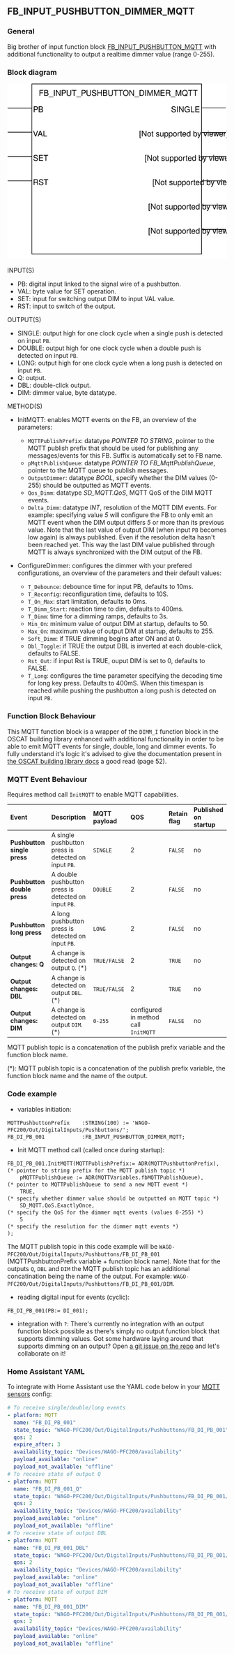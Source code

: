 ## FB_INPUT_PUSHBUTTON_DIMMER_MQTT

### __General__
Big brother of input function block [FB_INPUT_PUSHBUTTON_MQTT](./FB_INPUT_PUSHBUTTON_MQTT.md) with additional functionality to output a realtime dimmer value (range 0-255).

### __Block diagram__

![FB_INPUT_PUSHBUTTON_DIMMER_MQTT](../_img/FB_INPUT_PUSHBUTTON_DIMMER_MQTT.svg)

INPUT(S)
- PB: digital input linked to the signal wire of a pushbutton.
- VAL: byte value for SET operation.
- SET: input for switching output DIM to input VAL value.
- RST: input to switch of the output.

OUTPUT(S)
- SINGLE: output high for one clock cycle when a single push is detected on input `PB`.
- DOUBLE: output high for one clock cycle when a double push is detected on input `PB`.
- LONG: output high for one clock cycle when a long push is detected on input `PB`.
- Q: output.
- DBL: double-click output.
- DIM: dimmer value, byte datatype. 

METHOD(S)
- InitMQTT: enables MQTT events on the FB, an overview of the parameters:
    - `MQTTPublishPrefix`: datatype *POINTER TO STRING*, pointer to the MQTT publish prefix that should be used for publishing any messages/events for this FB. Suffix is automatically set to FB name. 
    - `pMqttPublishQueue`: datatype *POINTER TO FB_MqttPublishQueue*, pointer to the MQTT queue to publish messages.
    - `OutputDimmer`: datatype *BOOL*, specify whether the DIM values (0-255) should be outputted as MQTT events.
    - `Qos_Dimm`: datatype *SD_MQTT.QoS*, MQTT QoS of the DIM MQTT events.
    - `Delta_Dimm`: datatype *INT*, resolution of the MQTT DIM events. For example: specifying value *5* will configure the FB to only emit an MQTT event when the DIM output differs *5* or more than its previous value. Note that the last value of output DIM (when input `PB` becomes low again) is always published. Even if the resolution delta hasn't been reached yet. This way the last DIM value published through MQTT is always synchronized with the DIM output of the FB.

- ConfigureDimmer: configures the dimmer with your prefered configurations, an overview of the parameters and their default values:
    - `T_Debounce`: debounce time for input PB, defaults to 10ms.
    - `T_Reconfig`:  reconfiguration time, defaults to 10S.
    - `T_On_Max`: start limitation, defaults to 0ms.
    - `T_Dimm_Start`: reaction time to dim, defaults to 400ms.
    - `T_Dimm`: time for a dimming ramps, defaults to 3s.
    - `Min_On`: minimum value of output DIM at startup, defaults to 50.
    - `Max_On`: maximum value of output DIM at startup, defaults to 255.
    - `Soft_Dimm`: if TRUE dimming begins after ON and at 0. 
    - `Dbl_Toggle`: if TRUE the output DBL is inverted at each double-click, defaults to FALSE.
    - `Rst_Out`: if input Rst is TRUE, ouput DIM is set to 0, defaults to FALSE.
    - `T_Long`: configures the time parameter specifying the decoding time for long key press. Defaults to 400mS. When this timespan is reached while pushing the pushbutton a long push is detected on input `PB`.

### __Function Block Behaviour__
This MQTT function block is a wrapper of the `DIMM_I` function block in the OSCAT building library enhanced with additional functionality in order to be able to emit MQTT events for single, double, long and dimmer events. To fully understand it's logic it's advised to give the documentation present in [the OSCAT building library docs](http://www.oscat.de/images/OSCATBuilding/oscat_building100_en.pdf) a good read (page 52).

### __MQTT Event Behaviour__
Requires method call `InitMQTT` to enable MQTT capabilities.

| Event | Description | MQTT payload | QOS | Retain flag | Published on startup |
|:-------------|:------------------|:------------------|:------------------|:--------------------------|:--------------------------|
| **Pushbutton single press** | A single pushbutton press is detected on input `PB`. | `SINGLE` | 2 | `FALSE` | no
| **Pushbutton double press** | A double pushbutton press is detected on input `PB`. | `DOUBLE` | 2 | `FALSE` | no
| **Pushbutton long press**   | A long pushbutton press is detected on input `PB`. | `LONG` | 2 | `FALSE` | no
| **Output changes: Q**   | A change is detected on output `Q`. (*) | `TRUE/FALSE` | 2 | `TRUE` | no
| **Output changes: DBL**   | A change is detected on output `DBL`. (*) | `TRUE/FALSE` | 2 | `TRUE` | no
| **Output changes: DIM**   | A change is detected on output `DIM`. (*) | `0-255` | configured in method call `InitMQTT` | `FALSE` | no

MQTT publish topic is a concatenation of the publish prefix variable and the function block name.

(*): MQTT publish topic is a concatenation of the publish prefix variable, the function block name and the name of the output. 

### __Code example__

- variables initiation:
```
MQTTPushbuttonPrefix    :STRING(100) := 'WAGO-PFC200/Out/DigitalInputs/Pushbuttons/';
FB_DI_PB_001            :FB_INPUT_PUSHBUTTON_DIMMER_MQTT;
```

- Init MQTT method call (called once during startup):
```
FB_DI_PB_001.InitMQTT(MQTTPublishPrefix:= ADR(MQTTPushbuttonPrefix),    (* pointer to string prefix for the MQTT publish topic *)
    pMQTTPublishQueue := ADR(MQTTVariables.fbMQTTPublishQueue),         (* pointer to MQTTPublishQueue to send a new MQTT event *)
    TRUE,                                                               (* specify whether dimmer value should be outputted on MQTT topic *)
    SD_MQTT.QoS.ExactlyOnce,                                            (* specify the QoS for the dimmer mqtt events (values 0-255) *)    
    5                                                                   (* specify the resolution for the dimmer mqtt events *)    
);
```
The MQTT publish topic in this code example will be `WAGO-PFC200/Out/DigitalInputs/Pushbuttons/FB_DI_PB_001` (MQTTPushbuttonPrefix variable + function block name). Note that for the outputs `Q`, `DBL` and `DIM` the MQTT publish topic has an additional concatination being the name of the output. For example: `WAGO-PFC200/Out/DigitalInputs/Pushbuttons/FB_DI_PB_001/DIM`.

- reading digital input for events (cyclic):
```
FB_DI_PB_001(PB:= DI_001);
```

- integration with `?`: There's currently no integration with an output function block possible as there's simply no output function block that supports dimming values. Got some hardware laying around that supports dimming on an output? Open [a git issue on the repo](https://github.com/MichielVanwelsenaere/HomeAutomation.CoDeSys3/issues/new) and let's collaborate on it! 

### __Home Assistant YAML__
To integrate with Home Assistant use the YAML code below in your [MQTT sensors](https://www.home-assistant.io/components/sensor.mqtt/) config:

```YAML
# To receive single/double/long events
- platform: MQTT
  name: "FB_DI_PB_001"
  state_topic: "WAGO-PFC200/Out/DigitalInputs/Pushbuttons/FB_DI_PB_001"
  qos: 2
  expire_after: 3
  availability_topic: "Devices/WAGO-PFC200/availability"
  payload_available: "online"
  payload_not_available: "offline"
# To receive state of output Q
- platform: MQTT
  name: "FB_DI_PB_001_Q"
  state_topic: "WAGO-PFC200/Out/DigitalInputs/Pushbuttons/FB_DI_PB_001/Q"
  qos: 2
  availability_topic: "Devices/WAGO-PFC200/availability"
  payload_available: "online"
  payload_not_available: "offline"
# To receive state of output DBL
- platform: MQTT
  name: "FB_DI_PB_001_DBL"
  state_topic: "WAGO-PFC200/Out/DigitalInputs/Pushbuttons/FB_DI_PB_001/DBL"
  qos: 2
  availability_topic: "Devices/WAGO-PFC200/availability"
  payload_available: "online"
  payload_not_available: "offline"
# To receive state of output DIM
- platform: MQTT
  name: "FB_DI_PB_001_DIM"
  state_topic: "WAGO-PFC200/Out/DigitalInputs/Pushbuttons/FB_DI_PB_001/DIM"
  qos: 2
  availability_topic: "Devices/WAGO-PFC200/availability"
  payload_available: "online"
  payload_not_available: "offline"
```